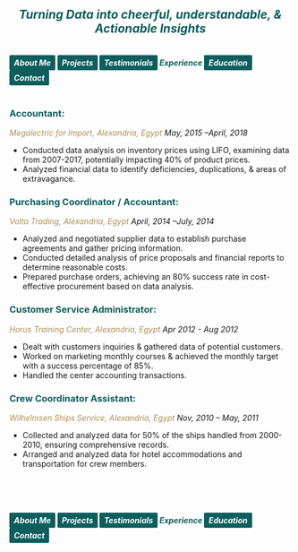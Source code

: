 ## ***<center><span style="color:#0e5e5d">Turning Data into cheerful, understandable, & Actionable Insights</span></center>***
<br>
<strong><em>
<a href="https://hend-a-ghafour.github.io" style="display:inline-block; padding:5px 8px; color:white; background-color:#0e5e5d; text-align:center; text-decoration:none; border-radius:2px;"> About Me </a>
<a href="https://hend-a-ghafour.github.io/Projects" style="display:inline-block; padding:5px 8px; color:white; background-color:#0e5e5d; text-align:center; text-decoration:none; border-radius:2px;">Projects</a>
<a href="https://hend-a-ghafour.github.io/Testimonials" style="display:inline-block; padding:5px 8px; color:white; background-color:#0e5e5d; text-align:center; text-decoration:none; border-radius:2px;"> Testimonials </a>
<span style="color:#0e5e5d"> Experience </span>
<a href="https://hend-a-ghafour.github.io/Certifications" style="display:inline-block; padding:5px 8px; color:white; background-color:#0e5e5d; text-align:center; text-decoration:none; border-radius:2px;"> Education </a>
<a href="https://hend-a-ghafour.github.io/Contact" style="display:inline-block; padding:5px 8px; color:white; background-color:#0e5e5d; text-align:center; text-decoration:none; border-radius:2px;"> Contact </a>
</em></strong>
<br><br>
<p style='text-align: justify;'>
  <h3><strong></strong><span style="color:#0e5e5d">Accountant:</span></p></h3>
  <em><span style="color:#ac9055">Megalectric for Import, Alexandria, Egypt</span></em>
  <em>May, 2015 –April, 2018</em>
  <ul>
    <li>Conducted data analysis on inventory prices using LIFO, examining data from 2007-2017, potentially impacting 40% of product prices.</li>
    <li>Analyzed financial data to identify deficiencies, duplications, & areas of extravagance.</li>
  </ul>
</p>
<p style='text-align: justify;'>
   <h3><strong></strong><span style="color:#0e5e5d">Purchasing Coordinator / Accountant:</span></p></h3>
   <em><span style="color:#ac9055">Volta Trading, Alexandria, Egypt</span></em>
    <em>April, 2014 –July, 2014</em>
  <ul>
    <li>Analyzed and negotiated supplier data to establish purchase agreements and gather pricing information.</li>
    <li>Conducted detailed analysis of price proposals and financial reports to determine reasonable costs.</li>
    <li>Prepared purchase orders, achieving an 80% success rate in cost-effective procurement based on data analysis.</li>
  </ul>
</p>
<p style='text-align: justify;'>
  <h3><strong></strong><span style="color:#0e5e5d">Customer Service Administrator:</span></p></h3>
  <em><span style="color:#ac9055">Horus Training Center, Alexandria, Egypt</span></em>
  <em>Apr 2012 - Aug 2012</em>
  <ul>
  <li>Dealt with customers inquiries & gathered data of potential customers.</li>
  <li>Worked on marketing monthly courses & achieved the monthly target with a success percentage of 85%.</li>
  <li>Handled the center accounting transactions.</li>
  </ul>
</p>
<p style='text-align: justify;'>
  <h3><strong></strong><span style="color:#0e5e5d">Crew Coordinator Assistant: </span></p></h3>
  <em><span style="color:#ac9055">Wilhelmsen Ships Service, Alexandria, Egypt</span></em>
  <em>Nov, 2010 – May, 2011</em>
  <ul>
  <li>Collected and analyzed data for 50% of the ships handled from 2000-2010, ensuring comprehensive records.</li>
  <li>Arranged and analyzed data for hotel accommodations and transportation for crew members.</li>
  </ul>
</p>
<br><br><br>

<strong><em>
<a href="https://hend-a-ghafour.github.io" style="display:inline-block; padding:5px 8px; color:white; background-color:#0e5e5d; text-align:center; text-decoration:none; border-radius:2px;"> About Me </a>
<a href="https://hend-a-ghafour.github.io/Projects" style="display:inline-block; padding:5px 8px; color:white; background-color:#0e5e5d; text-align:center; text-decoration:none; border-radius:2px;">Projects</a>
<a href="https://hend-a-ghafour.github.io/Testimonials" style="display:inline-block; padding:5px 8px; color:white; background-color:#0e5e5d; text-align:center; text-decoration:none; border-radius:2px;"> Testimonials </a>
<span style="color:#0e5e5d"> Experience </span>
<a href="https://hend-a-ghafour.github.io/Certifications" style="display:inline-block; padding:5px 8px; color:white; background-color:#0e5e5d; text-align:center; text-decoration:none; border-radius:2px;"> Education </a>
<a href="https://hend-a-ghafour.github.io/Contact" style="display:inline-block; padding:5px 8px; color:white; background-color:#0e5e5d; text-align:center; text-decoration:none; border-radius:2px;"> Contact </a>
</em></strong>
